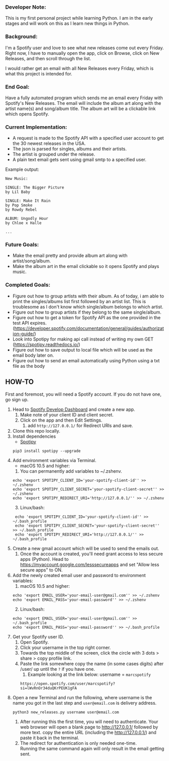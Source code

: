 ### Developer Note:

This is my first personal project while learning Python. I am in the early 
stages and will work on this as I learn new things in Python. 

### Background:

I'm a Spotify user and love to see what new releases come out every Friday.
Right now, I have to manually open the app, click on Browse, click on New
Releases, and then scroll through the list. 

I would rather get an email with all New Releases every Friday, which is what
this project is intended for. 

### End Goal: 
Have a fully automated program which sends me an email every Friday with 
Spotify's New Releases.  The email will include the album art along with the artist 
name(s) and song/album title.  The album art will be a clickable link 
which opens Spotify. 


### Current Implementation:
- A request is made to the Spotify API with a specified user account
 to get the 30 newest releases in the USA. 
- The json is parsed for singles, albums and their artists.
- The artist is grouped under the release.
- A plain text email gets sent using gmail smtp to a specified user. 

Example output: 
```
New Music:

SINGLE: The Bigger Picture
by Lil Baby

SINGLE: Make It Rain
by Pop Smoke
by Rowdy Rebel

ALBUM: Ungodly Hour
by Chloe x Halle

...
```

### Future Goals:
- Make the email pretty and provide album art along with artist/song/album.
- Make the album art in the email clickable so it opens Spotify and plays music. 

### Completed Goals:
- Figure out how to group artists with their album.  As of today, i am able to 
print the singles/albums list first followed by an artist list. This is troublesome
as I don't know which single/album belongs to which artist.
- Figure out how to group artists if they belong to the same single/album.
- Figure out how to get a token for Spotify API as the one provided in
the test API expires. (https://developer.spotify.com/documentation/general/guides/authorization-guide/)
- Look into Spotipy for making api call instead of writing my own 
GET (https://spotipy.readthedocs.io/) 
- Figure out how to save output to local file which will be used as the email
body later on.
- Figure out how to send an email automatically using Python using a txt file
as the body

## HOW-TO
First and foremost, you will need a Spotify account. If you do not have one, go sign up.
1. Head to [Spotify Develop Dashboard](https://developer.spotify.com/dashboard/applications)
and create a new app. 
    1. Make note of your client ID and client secret.
    2. Click on the app and then Edit Settings. 
        1. add `http://127.0.0.1/` for Redirect URIs and save.
2. Clone this repo locally.
3. Install dependencies
    - [Spotipy](https://spotipy.readthedocs.io/en/2.7.0/#installation)
    ```
    pip3 install spotipy --upgrade
   ```
4. Add environment variables via Terminal.
    - macOS 10.5 and higher:
    1. You can permanently add variables to ~/.zshenv.
    ```
    echo 'export SPOTIPY_CLIENT_ID='your-spotify-client-id'' >> ~/.zshenv
    echo 'export SPOTIPY_CLIENT_SECRET='your-spotify-client-secret'' >> ~/.zshenv
    echo 'export SPOTIPY_REDIRECT_URI='http://127.0.0.1/'' >> ~/.zshenv
    ```
   3. Linux/bash: 
   ```
    echo 'export SPOTIPY_CLIENT_ID='your-spotify-client-id'' >> ~/.bash_profile
    echo 'export SPOTIPY_CLIENT_SECRET='your-spotify-client-secret'' >> ~/.bash_profile
    echo 'export SPOTIPY_REDIRECT_URI='http://127.0.0.1/'' >> ~/.bash_profile
    ```
5. Create a new gmail account which will be used to send the emails out. 
    1. Once the account is created, you'll need grant access to less secure apps (Python).
    Head to https://myaccount.google.com/lesssecureapps and set
    "Allow less secure apps" to ON.
6. Add the newly created email user and password to environment variables:
    1. macOS 10.5 and higher:
    ```
    echo 'export EMAIL_USER='your-email-user@gmail.com'' >> ~/.zshenv
    echo 'export EMAIL_PASS='your-email-password'' >> ~/.zshenv
    ```
    2. Linux/bash:
    ```
    echo 'export EMAIL_USER='your-email-user@gmail.com'' >> ~/.bash_profile
    echo 'export EMAIL_PASS='your-email-password'' >> ~/.bash_profile
    ```
7. Get your Spotify user ID.
    1. Open Spotify.
    2. Click your username in the top right corner. 
    3. Towards the top middle of the screen, click the circle with 3 dots > share > 
    copy profile link. 
    4. Paste the link somewhere copy the name (in some cases digits) after /user/ 
    up until the `?` if you have one.
        1. Example looking at the link below: username = `marcspotify`
        ```
       https://open.spotify.com/user/marcspotify?si=lWvRnOr34duQKrPEUK1gFA
       ```
8. Open a new Terminal and run the following, where username is the name you got in 
the last step and `user@email.com` is delivery address. 
    ```
    python3 new_releases.py username user@email.com
    ```
   1. After running this the first time, you will need to authenticate. 
   Your web browser will open a blank page to http://127.0.0.1/ followed 
   by more text. copy the entire URL (including the http://127.0.0.1/) and 
   paste it back in the terminal. 
   2. The redirect for authentication is only needed one-time.  
   Running the same command again will only result in the email getting sent. 
